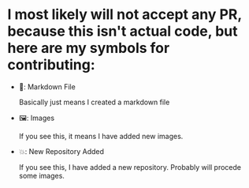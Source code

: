 # I most likely will not accept any PR, because this isn't **actual** code, but here are my symbols for contributing:
- 📃: Markdown File

  Basically just means I created a markdown file
- 🖼️: Images

  If you see this, it means I have added new images.
- 💥: New Repository Added

  If you see this, I have added a new repository. Probably will procede some images.

